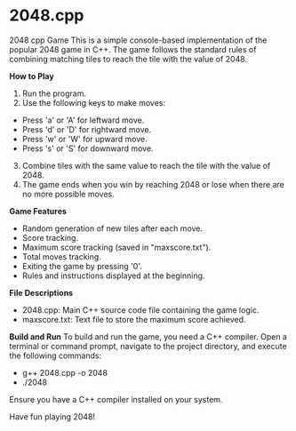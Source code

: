 # 2048.cpp
2048 cpp Game
This is a simple console-based implementation of the popular 2048 game in C++. The game follows the standard rules of combining matching tiles to reach the tile with the value of 2048.

**How to Play**
1. Run the program.
2. Use the following keys to make moves:
  - Press 'a' or 'A' for leftward move.
  - Press 'd' or 'D' for rightward move.
  - Press 'w' or 'W' for upward move.
  - Press 's' or 'S' for downward move.
3. Combine tiles with the same value to reach the tile with the value of 2048.
4. The game ends when you win by reaching 2048 or lose when there are no more possible moves.

**Game Features**
- Random generation of new tiles after each move.
- Score tracking.
- Maximum score tracking (saved in "maxscore.txt").
- Total moves tracking.
- Exiting the game by pressing '0'.
- Rules and instructions displayed at the beginning.

**File Descriptions**
- 2048.cpp: Main C++ source code file containing the game logic.
- maxscore.txt: Text file to store the maximum score achieved.

**Build and Run**
To build and run the game, you need a C++ compiler. Open a terminal or command prompt, navigate to the project directory, and execute the following commands:

- g++ 2048.cpp -o 2048
- ./2048

Ensure you have a C++ compiler installed on your system.

Have fun playing 2048!
